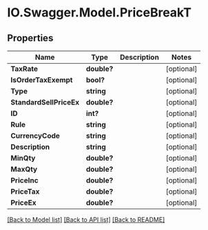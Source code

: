 # IO.Swagger.Model.PriceBreakT
## Properties

Name | Type | Description | Notes
------------ | ------------- | ------------- | -------------
**TaxRate** | **double?** |  | [optional] 
**IsOrderTaxExempt** | **bool?** |  | [optional] 
**Type** | **string** |  | [optional] 
**StandardSellPriceEx** | **double?** |  | [optional] 
**ID** | **int?** |  | [optional] 
**Rule** | **string** |  | [optional] 
**CurrencyCode** | **string** |  | [optional] 
**Description** | **string** |  | [optional] 
**MinQty** | **double?** |  | [optional] 
**MaxQty** | **double?** |  | [optional] 
**PriceInc** | **double?** |  | [optional] 
**PriceTax** | **double?** |  | [optional] 
**PriceEx** | **double?** |  | [optional] 

[[Back to Model list]](../README.md#documentation-for-models) [[Back to API list]](../README.md#documentation-for-api-endpoints) [[Back to README]](../README.md)

